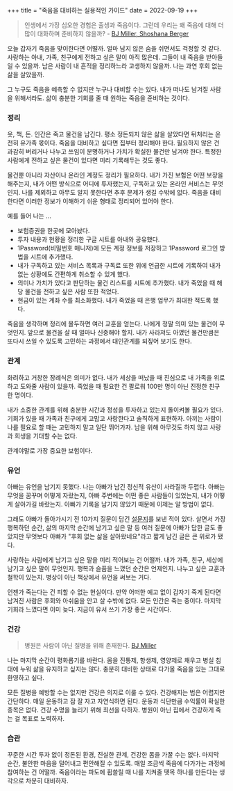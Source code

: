 +++
title = "죽음을 대비하는 실용적인 가이드"
date = 2022-09-19
+++

> 인생에서 가장 심오한 경험은 출생과 죽음이다. 그런데 우리는 왜 죽음에 대해 더 많이 대화하며 준비하지 않을까? - [BJ Miller, Shoshana Berger](https://www.amazon.com/Beginners-Guide-End-Practical-Advice/dp/1501157167)

오늘 갑자기 죽음을 맞이한다면 어떨까. 얼마 남지 않은 숨을 쉬면서도 걱정할 것 같다. 사랑하는 아내, 가족, 친구에게 전하고 싶은 말이 아직 많은데. 그들이 내 죽음을 받아들일 수 있을까. 남은 사람이 내 흔적을 정리하느라 고생하지 않을까. 나는 과연 후회 없는 삶을 살았을까.

그 누구도 죽음을 예측할 수 없지만 누구나 대비할 수는 있다. 내가 떠나도 남겨질 사람을 위해서라도. 삶이 충분한 기회를 줄 때 원하는 죽음을 준비하는 것이다.

### 정리

옷, 책, 돈. 인간은 죽고 물건을 남긴다. 평소 정돈되지 않은 삶을 살았다면 뒤처리는 온전히 유가족 몫이다. 죽음을 대비하고 싶다면 집부터 정리해야 한다. 필요하지 않은 건 과감히 버리거나 나누고 쓰임이 분명하거나 가치가 확실한 물건만 남겨야 한다. 특정한 사람에게 전하고 싶은 물건이 있다면 미리 기록해두는 것도 좋다.

물건뿐 아니라 자산이나 온라인 계정도 정리가 필요하다. 내가 가진 보험은 어떤 보장을 해주는지, 내가 어떤 방식으로 어디에 투자했는지, 구독하고 있는 온라인 서비스는 무엇인지. 나를 제외하고 아무도 알지 못한다면 추후 문제가 생길 수밖에 없다. 죽음을 대비한다면 이러한 정보가 이해하기 쉬운 형태로 정리되어 있어야 한다.

예를 들어 나는 ...

- 보험증권을 한곳에 모아놨다.
- 투자 내용과 현황을 정리한 구글 시트를 아내와 공유했다.
- 1Password(비밀번호 매니저)에 모든 계정 정보를 저장하고 1Password 로그인 방법을 시트에 추가했다.
- 내가 구독하고 있는 서비스 목록과 구독료 또한 위에 언급한 시트에 기록하여 내가 없는 상황에도 간편하게 취소할 수 있게 했다.
- 의미나 가치가 있다고 판단하는 물건 리스트를 시트에 추가했다. 내가 죽었을 때 해당 물건을 전하고 싶은 사람 또한 적었다.
- 현금이 있는 계좌 수를 최소화했다. 내가 죽었을 때 은행 업무가 최대한 적도록 했다.

죽음을 생각하며 정리에 몰두하면 여러 교훈을 얻는다. 나에게 정말 의미 있는 물건이 무엇인지. 앞으로 물건을 살 때 얼마나 신중해야 할지. 내가 사라져도 아꼈던 물건만큼은 또다시 쓰일 수 있도록 고민하는 과정에서 대인관계를 되짚어 보기도 한다.

### 관계

화려하고 거창한 장례식은 의미가 없다. 내가 세상을 떠났을 때 진심으로 내 가족을 위로하고 도와줄 사람이 있을까. 죽었을 때 필요한 건 팔로워 100만 명이 아닌 진정한 친구 한 명이다.

내가 소중한 관계를 위해 충분한 시간과 정성을 투자하고 있는지 돌이켜볼 필요가 있다. 기회가 있을 때 가족과 친구에게 고맙고 사랑한다고 솔직하게 표현하자. 아끼는 사람이 나를 필요로 할 때는 고민하지 말고 일단 뛰어가자. 남을 위해 아무것도 하지 않고 사랑과 희생을 기대할 수는 없다.

관계야말로 가장 중요한 보험이다.

### 유언

아빠는 유언을 남기지 못했다. 나는 아빠가 남긴 정신적 유산이 사라질까 두렵다. 아빠는 무엇을 꿈꾸며 어떻게 자랐는지, 아빠 주변에는 어떤 좋은 사람들이 있었는지, 내가 어떻게 살아가길 바랐는지. 아빠가 기록을 남기지 않았기 때문에 이제는 알 방법이 없다.

그래도 아빠가 돌아가시기 전 10가지 질문이 담긴 [설문지](https://kangminsuk.com/parents/)를 보낸 적이 있다. 살면서 가장 행복하던 순간, 삶의 마지막 순간에 남기고 싶은 말 등 여러 질문에 아빠가 답한 글도 좋았지만 무엇보다 아빠가 "후회 없는 삶을 살아왔네요"라고 짧게 남긴 글은 큰 위로가 됐다.

사랑하는 사람에게 남기고 싶은 말을 미리 적어보는 건 어떨까. 내가 가족, 친구, 세상에 남기고 싶은 말이 무엇인지. 행복과 슬픔을 느꼈던 순간은 언제인지. 나누고 싶은 교훈과 철학이 있는지. 병상이 아닌 책상에서 유언을 써보는 거다.

언젠가 죽는다는 건 피할 수 없는 현실이다. 만약 어떠한 예고 없이 갑자기 죽게 된다면 남겨진 사람은 후회와 아쉬움을 안고 살 수밖에 없다. 모든 인간은 죽는 중이다. 마지막 기회라 느꼈다면 이미 늦다. 지금이 유서 쓰기 가장 좋은 시간이다. 

### 건강

> 병원은 사람이 아닌 질병을 위해 존재한다. [BJ Miller](https://www.youtube.com/watch?v=apbSsILLh28)

나는 마지막 순간이 평화롭기를 바란다. 몸을 진통제, 항생제, 영양제로 채우고 병실 침대에 누워 삶을 유지하고 싶지는 않다. 충분히 대비한 상태로 다가올 죽음을 있는 그대로 환영하고 싶다.  

모든 질병을 예방할 수는 없지만 건강은 의지로 이룰 수 있다. 건강해지는 법은 어렵지만 간단하다. 매일 운동하고 잠 잘 자고 자연식하면 된다. 운동과 식단만큼 수익률이 확실한 종목은 없다. 건강 수명을 늘리기 위해 최선을 다하자. 병원이 아닌 집에서 건강하게 죽는 걸 목표로 노력하자.

### 습관
꾸준한 시간 투자 없이 정돈된 환경, 진실한 관계, 건강한 몸을 가꿀 수는 없다. 마지막 순간, 불안한 마음을 덜어내고 편안해질 수 있도록. 매일 조금씩 죽음에 다가가는 과정에 참여하는 건 어떨까. 죽음이라는 파도에 휩쓸릴 때 나를 지켜줄 뗏목 하나를 만든다는 생각으로 차분히 대비하자.